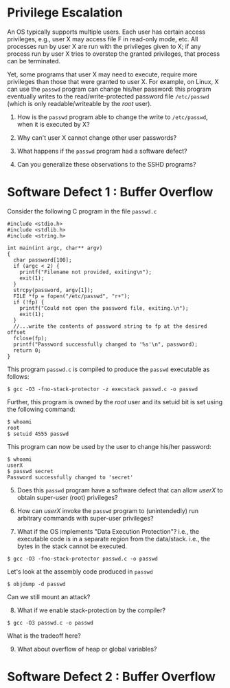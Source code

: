 # Privilege Escalation

An OS typically supports multiple users.  Each user has certain access
privileges, e.g., user X may access file F in read-only mode, etc.
All processes run by user X are run with the privileges given to X; if any
process run by user X tries to overstep the granted privileges, that process
can be terminated.

Yet, some programs that user X may need to execute, require more privileges
than those that were granted to user X.
For example, on Linux,
X can use the `passwd` program can change his/her password: this program
eventually writes to the read/write-protected password file `/etc/passwd`
(which is only readable/writeable by the _root_ user).

1. How is the `passwd` program able to change the write to `/etc/passwd`, when it is executed by X?

2. Why can't user X cannot change other user passwords?

3. What happens if the `passwd` program had a software defect?

4. Can you generalize these observations to the SSHD programs?

# Software Defect 1 : Buffer Overflow

Consider the following C program in the file `passwd.c`
```
#include <stdio.h>
#include <stdlib.h>
#include <string.h>

int main(int argc, char** argv)
{
  char password[100];
  if (argc < 2) {
    printf("Filename not provided, exiting\n");
    exit(1);
  }
  strcpy(password, argv[1]);
  FILE *fp = fopen("/etc/passwd", "r+");
  if (!fp) {
    printf("Could not open the password file, exiting.\n");
    exit(1);
  }
  //...write the contents of password string to fp at the desired offset
  fclose(fp);
  printf("Password successfully changed to '%s'\n", password);
  return 0;
}
```
This program `passwd.c` is compiled to produce the `passwd` executable as
follows:
```
$ gcc -O3 -fno-stack-protector -z execstack passwd.c -o passwd
```
Further, this program is owned by the _root_ user and its setuid bit
is set using the following command:
```
$ whoami
root
$ setuid 4555 passwd
```
This program can now be used by the user to change his/her password:
```
$ whoami
userX
$ passwd secret
Password successfully changed to 'secret'
```

5. Does this `passwd` program have a software defect that can allow _userX_
   to obtain super-user (root) privileges?

6. How can _userX_ invoke the `passwd` program to (unintendedly) run arbitrary commands with super-user privileges?

7. What if the OS implements "Data Execution Protection"? i.e., the executable code is in a separate region from the data/stack. i.e., the bytes in the stack cannot be executed.
```
$ gcc -O3 -fno-stack-protector passwd.c -o passwd
```
Let's look at the assembly code produced in `passwd`
```
$ objdump -d passwd
```
Can we still mount an attack?

8. What if we enable stack-protection by the compiler?
```
$ gcc -O3 passwd.c -o passwd
```
What is the tradeoff here?

9. What about overflow of heap or global variables?

# Software Defect 2 : Buffer Overflow
